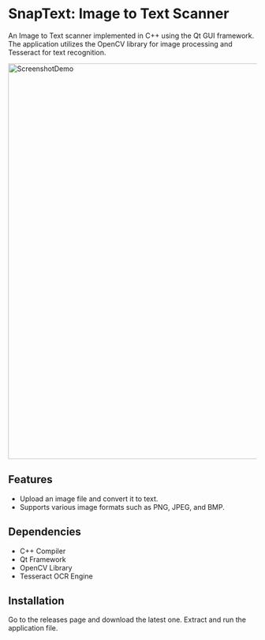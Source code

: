 # SnapText: Image to Text Scanner
An Image to Text scanner implemented in C++ using the Qt GUI framework. 
The application utilizes the OpenCV library for image processing and Tesseract for text recognition.

<img width="802" alt="ScreenshotDemo" src="https://github.com/edwinlam0719/SnapText/assets/54792120/c2fa3fb9-ef7d-44b4-9020-56d5161fd50e">


## Features
- Upload an image file and convert it to text.
- Supports various image formats such as PNG, JPEG, and BMP.

## Dependencies
- C++ Compiler
- Qt Framework
- OpenCV Library
- Tesseract OCR Engine

## Installation
Go to the releases page and download the latest one.
Extract and run the application file.

